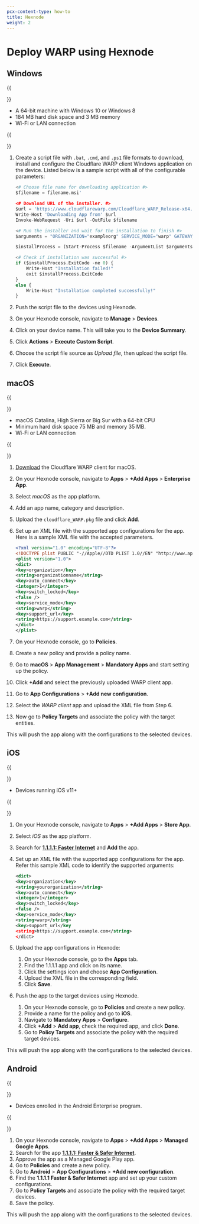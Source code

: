 ```yaml
---
pcx-content-type: how-to
title: Hexnode
weight: 2
---
```


# Deploy WARP using Hexnode

## Windows

{{<Aside type="note" header="Requirements">}}

* A 64-bit machine with Windows 10 or Windows 8
* 184 MB hard disk space and 3 MB memory
* Wi-Fi or LAN connection

{{</Aside>}}

1. Create a script file with `.bat`, `.cmd`, and `.ps1` file formats to download, install and configure the Cloudflare WARP client Windows application on the device. Listed below is a sample script with all of the configurable parameters:

    ```python
    <# Choose file name for downloading application #>
    $filename = filename.msi'

    <# Download URL of the installer. #>
    $url = 'https://www.cloudflarewarp.com/Cloudflare_WARP_Release-x64.msi'
    Write-Host 'Downloading App from' $url
    Invoke-WebRequest -Uri $url -OutFile $filename

    <# Run the installer and wait for the installation to finish #>
    $arguments = "ORGANIZATION="exampleorg" SERVICE_MODE="warp" GATEWAY_UNIQUE_ID="fmxk762nrj" SUPPORT_URL="http://support.example.com""

    $installProcess = (Start-Process $filename -ArgumentList $arguments -PassThru -Wait)

    <# Check if installation was successful #>
    if ($installProcess.ExitCode -ne 0) {
        Write-Host "Installation failed!"
        exit $installProcess.ExitCode
    }
    else {
        Write-Host "Installation completed successfully!"
    }
    ```

2. Push the script file to the devices using Hexnode.

3. On your Hexnode console, navigate to **Manage** > **Devices**.

4. Click on your device name. This will take you to the **Device Summary**.

5. Click **Actions** > **Execute Custom Script**.

6. Choose the script file source as *Upload file*, then upload the script file.

7. Click **Execute**.

## macOS

{{<Aside type="note" header="Requirements">}}

* macOS Catalina, High Sierra or Big Sur with a 64-bit CPU
* Minimum hard disk space 75 MB and memory 35 MB.
* Wi-Fi or LAN connection

{{</Aside>}}

1. [Download](/cloudflare-one/connections/connect-devices/warp/download-warp/#macos) the Cloudflare WARP client for macOS.

2. On your Hexnode console, navigate to **Apps** > **+Add Apps** > **Enterprise App**.

3. Select *macOS* as the app platform.

4. Add an app name, category and description. 

5. Upload the `cloudflare_WARP.pkg` file and click **Add**.

6. Set up an XML file with the supported app configurations for the app.
    Here is a sample XML file with the accepted parameters.

    ```xml
    <?xml version="1.0" encoding="UTF-8"?>
    <!DOCTYPE plist PUBLIC "-//Apple//DTD PLIST 1.0//EN" "http://www.apple.com/DTDs/PropertyList-1.0.dtd">
    <plist version="1.0">
    <dict> 
    <key>organization</key> 
    <string>organizationname</string> 
    <key>auto_connect</key> 
    <integer>1</integer> 
    <key>switch_locked</key> 
    <false /> 
    <key>service_mode</key> 
    <string>warp</string> 
    <key>support_url</key>
    <string>https://support.example.com</string>
    </dict>
    </plist>
    ```

7. On your Hexnode console, go to **Policies**.

8. Create a new policy and provide a policy name.

9. Go to **macOS** > **App Management** > **Mandatory Apps** and start setting up the policy.

10. Click **+Add** and select the previously uploaded WARP client app.

11. Go to **App Configurations** > **+Add new configuration**.

12. Select the *WARP client* app and upload the XML file from Step 6.

13. Now go to **Policy Targets** and associate the policy with the target entities.

This will push the app along with the configurations to the selected devices.

## iOS

{{<Aside type="note" header="Requirements">}}

* Devices running iOS v11+

{{</Aside>}}

1. On your Hexnode console, navigate to **Apps** > **+Add Apps** > **Store App**.

2. Select *iOS* as the app platform.

3. Search for [**1.1.1.1: Faster Internet**](https://apps.apple.com/us/app/1-1-1-1-faster-internet/id1423538627) and **Add** the app.

4. Set up an XML file with the supported app configurations for the app. Refer this sample XML code to identify the supported arguments:

    ```xml
    <dict> 
    <key>organization</key> 
    <string>yourorganization</string> 
    <key>auto_connect</key> 
    <integer>1</integer> 
    <key>switch_locked</key> 
    <false /> 
    <key>service_mode</key> 
    <string>warp</string> 
    <key>support_url</key
    <string>https://support.example.com</string>
    </dict>
    ```

5. Upload the app configurations in Hexnode:
    1. On your Hexnode console, go to the **Apps** tab.
    2. Find the 1.1.1.1 app and click on its name.
    3. Click the settings icon and choose **App Configuration**.
    4. Upload the XML file in the corresponding field.
    5. Click **Save**.

6. Push the app to the target devices using Hexnode.
    1. On your Hexnode console, go to **Policies** and create a new policy.
    2. Provide a name for the policy and go to **iOS**.
    3. Navigate to **Mandatory Apps** > **Configure**.
    4. Click **+Add** > **Add app**, check the required app, and click **Done**.
    5. Go to **Policy Targets** and associate the policy with the required target devices.

This will push the app along with the configurations to the selected devices.

## Android

{{<Aside type="note" header="Requirements">}}

* Devices enrolled in the Android Enterprise program.

{{</Aside>}}

1. On your Hexnode console, navigate to **Apps** > **+Add Apps** > **Managed Google Apps**.
2. Search for the app [**1.1.1.1: Faster & Safer Internet**](https://play.google.com/work/apps/details?id=com.cloudflare.onedotonedotonedotone).
3. Approve the app as a Managed Google Play app.
4. Go to **Policies** and create a new policy.
5. Go to **Android** > **App Configurations** > **+Add new configuration**.
6. Find the **1.1.1.1 Faster & Safer Internet** app and set up your custom configurations.
7. Go to **Policy Targets** and associate the policy with the required target devices.
8. Save the policy.

This will push the app along with the configurations to the selected devices.
